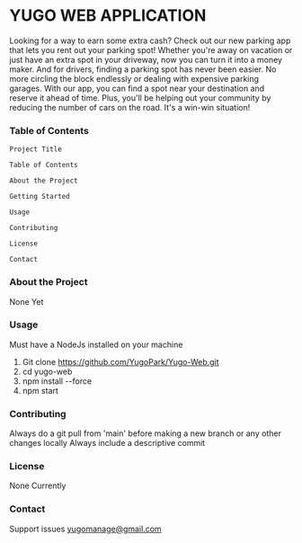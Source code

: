 # YUGO WEB APPLICATION #

Looking for a way to earn some extra cash? Check out our new parking app that lets you rent out your parking spot! Whether you're away on vacation or just have an extra spot in your driveway, now you can turn it into a money maker. And for drivers, finding a parking spot has never been easier. No more circling the block endlessly or dealing with expensive parking garages. With our app, you can find a spot near your destination and reserve it ahead of time. Plus, you'll be helping out your community by reducing the number of cars on the road. It's a win-win situation! 

### Table of Contents ### 


    Project Title

    Table of Contents

    About the Project

    Getting Started

    Usage 

    Contributing

    License

    Contact


### About the Project ###

None Yet

### Usage ###
Must have a NodeJs installed on your machine
1. Git clone https://github.com/YugoPark/Yugo-Web.git
2. cd yugo-web
3. npm install --force
4. npm start

### Contributing ###

Always do a git pull from 'main' before making a new branch or any other changes locally
Always include a descriptive commit

### License ###

None Currently

### Contact ###

Support issues yugomanage@gmail.com